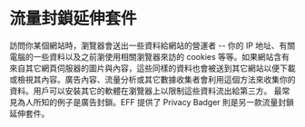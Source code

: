 [Title]: # (流量封鎖的瀏覧器延伸外掛)
[Order]: # (123)

# 流量封鎖延伸套件

訪問你某個網站時，瀏覽器會送出一些資料給網站的營運者 --  你的 IP 地址、有關電腦的一些資料以及之前瀏使用相關瀏覽器來訪的 cookies 等等。如果網站含有來自其它網頁伺服器的圖片與內容，這些同樣的資料也會被送到其它網站以便下載或檢視其內容。廣告內容、流量分析或其它數據收集者會利用這個方法來收集你的資料。用戶可以安裝其它的軟體在瀏覽器上以限制這些資料流出給第三方。 最常見為人所知的例子是廣告封鎖。EFF 提供了 Privacy Badger 則是另一款流量封鎖延伸套件。